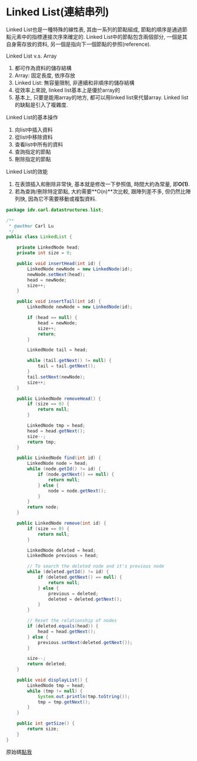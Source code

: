 # Linked List\(連結串列\)

Linked List也是一種特殊的線性表, 其由一系列的節點組成, 節點的順序是通過節點元素中的指標連接次序來確定的. Linked List中的節點包含兩個部分, 一個是其自身需存放的資料, 另一個是指向下一個節點的參照\(reference\).

Linked List v.s. Array

1. 都可作為資料的儲存結構
2. Array: 固定長度, 依序存放
3. Linked List: 無容量限制, 非連續和非順序的儲存結構
4. 從效率上來說, linked list基本上是優於array的
5. 基本上, 只要是能用array的地方, 都可以用linked list來代替array. Linked list的缺點是引入了複雜度.

Linked List的基本操作

1. 向list中插入資料
2. 從list中移除資料
3. 查看list中所有的資料
4. 查詢指定的節點
5. 刪除指定的節點

Linked List的效能

1. 在表頭插入和刪除非常快, 基本就是修改一下參照值, 時間大約為常量, 即**O\(1\)**.
2. 若為查詢/刪除特定節點, 大約需要**O\(n\)**次比較, 跟陣列差不多, 但仍然比陣列快, 因為它不需要移動或複製資料.

```java
package idv.carl.datastructures.list;

/**
 * @author Carl Lu
 */
public class LinkedList {

    private LinkedNode head;
    private int size = 0;

    public void insertHead(int id) {
        LinkedNode newNode = new LinkedNode(id);
        newNode.setNext(head);
        head = newNode;
        size++;
    }

    public void insertTail(int id) {
        LinkedNode newNode = new LinkedNode(id);

        if (head == null) {
            head = newNode;
            size++;
            return;
        }

        LinkedNode tail = head;

        while (tail.getNext() != null) {
            tail = tail.getNext();
        }
        tail.setNext(newNode);
        size++;
    }

    public LinkedNode removeHead() {
        if (size == 0) {
            return null;
        }

        LinkedNode tmp = head;
        head = head.getNext();
        size--;
        return tmp;
    }

    public LinkedNode find(int id) {
        LinkedNode node = head;
        while (node.getId() != id) {
            if (node.getNext() == null) {
                return null;
            } else {
                node = node.getNext();
            }
        }
        return node;
    }

    public LinkedNode remove(int id) {
        if (size == 0) {
            return null;
        }

        LinkedNode deleted = head;
        LinkedNode previous = head;

        // To search the deleted node and it's previous node
        while (deleted.getId() != id) {
            if (deleted.getNext() == null) {
                return null;
            } else {
                previous = deleted;
                deleted = deleted.getNext();
            }
        }

        // Reset the relationship of nodes
        if (deleted.equals(head)) {
            head = head.getNext();
        } else {
            previous.setNext(deleted.getNext());
        }

        size--;
        return deleted;
    }

    public void displayList() {
        LinkedNode tmp = head;
        while (tmp != null) {
            System.out.println(tmp.toString());
            tmp = tmp.getNext();
        }
    }

    public int getSize() {
        return size;
    }
}
```

原始碼[點我](https://github.com/yotsuba1022/LeetCode/blob/master/src/main/java/idv/carl/datastructures/list/LinkedList.java)

